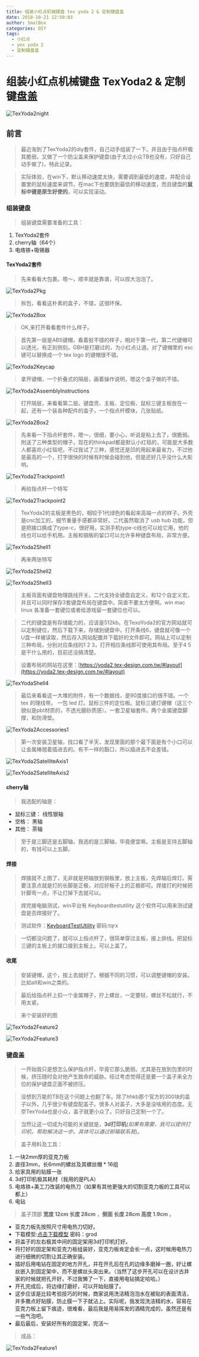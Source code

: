 ```yaml
---
title: 组装小红点机械键盘 tex yoda 2 & 定制键盘盖
date: 2018-10-21 12:50:03
author: SmalBox
categories: DIY
tags:
  - 小红点
  - yex yoda 2
  - 定制键盘盖
---
```

# 组装小红点机械键盘 TexYoda2 & 定制键盘盖

![TexYoda2night](TexYoda2night.jpg)

## **前言**

  > 最近淘到了TexYoda2的diy套件，自己动手组装了一下。并且由于指点杆极其脆弱，又做了一个防尘盖来保护键盘(由于太过小众TB也没有，只好自己动手做了)，特此记录。
  
  > 实际体验，在win下，默认移动速度太快，需要调到最低的速度，并配合设置里的鼠标速度来调节。在mac下也要跳到最低的移动速度，而且键盘的**鼠标中键是原生好使的**，可以实现滚动。

### **组装键盘**

  > 组装键盘需要准备的工具：

  1. TexYoda2套件
  2. cherry轴（64个）
  3. 电烙铁+吸锡器

#### TexYoda2套件
  > 先来看看大包裹。嗯～，顺丰就是靠谱，可以捏大泡泡了。

  ![TexYoda2Pkg](TexYoda2Pkg.jpg)

  > 拆包，看看这朴素的盒子，不错，这很环保。

  ![TexYoda2Box](TexYoda2Box.jpg)

  > OK,来打开看看套件什么样子。

  > 首先第一层是ABS键帽，看着挺不错的样子，相对于第一代，第二代键帽可以透光，有正刻侧刻。GBH是打磨过的，为小红点让道。对了键帽里的 esc 键可以替换成一个 tex logo 的键帽很不错。

  ![TexYoda2Keycap](TexYoda2Keycap.jpg)

  > 拿开键帽，一个折叠式的隔层，画着操作说明，嗯这个盒子做的不错。

  ![TexYoda2AssemblyInstructions](TexYoda2AssemblyInstructions.jpg)

  > 打开隔层，来看看第二层。键盘壳、主板、定位板、鼠标三键主板放在一起，还有一个装各种配件的盒子，一个指点杆模块，几张贴纸。

  ![TexYoda2Box2](TexYoda2Box2.jpg)

  > 先来看一下指点杆套件，嗯～，很细，要小心，听说是粘上去了，很脆弱。附送了三种类型的帽子，现在的thinkpad都是默认小红毯的，可能是大多数人都喜欢小红毯吧，不过我试了三种，感觉还是凹的用起来最省力，不过他是最高的一个，打字很快的时候有时候会碰到他，但是还好几乎没什么大影响。

  ![TexYoda2Trackpoint1](TexYoda2Trackpoint1.jpg)

  > 再给指点杆一个特写
  
  ![TexYoda2Trackpoint2](TexYoda2Trackpoint2.jpg)

  > TexYoda2的主板是黑色的，相较于1代绿色的看起来高端一点的样子。外壳是cnc加工的，细节重量手感都非常好。二代虽然取消了 usb hub 功能，但是把接口换成了type-c，很好用，实测手机type-c线也可以给它用，他的线也可以给手机用。主板和钢板的留口可以允许多种键盘布局，非常方便。

  ![TexYoda2Shell1](TexYoda2Shell1.jpg)

  > 再来两张特写

  ![TexYoda2Shell2](TexYoda2Shell2.jpg)

  ![TexYoda2Shell3](TexYoda2Shell3.jpg)

  > 主板背面有键盘物理跳线开关。二代支持全键盘自定义，和12个自定义宏，并且可以同时保存3套键盘布局在键盘中。简直不要太方便啊。win mac linux 各准备一套键位或者给游戏留一套键位也可以。

  > 二代的键盘是有存储能力的，应该是512kb。在TexoYoda2的官方网站就可以定制键位，然后下载下来，存储到键盘中。打开条线6，键盘就可像一个U盘一样被读取，然后存入网站配置并下载好的文件即可。网站上可以定制三种布局，分别对应条线的1 2 3，打开相应条线即可使用其布局。至于4 5 是干什么用的，目前还没搞清楚。

  > 设置布局的网站在这里：[https://yoda2.tex-design.com.tw/#layout](https://yoda2.tex-design.com.tw/#layout)

  ![TexYodaShell4](TexYoda2Shell4.jpg)

  > 最后来看看这一大堆的附件，有一个数据线，是90度接口的很不错。一个 tex 的理线带。 一包 led 灯。鼠标三件的定位板。鼠标三键灯键帽（这三个貌似是pbt材质的，不透光磨砂质感）。一套卫星轴套件。两个金属键盘脚撑，和防滑垫。

  ![TexYoda2Accessories1](TexYoda2Accessories1.jpg)

  > 第一次安装卫星轴，找口看了半天，发现里面的那个最下面是有个小口可以让金属棒翘着插进去的。有不一样的豁口，所以插进去不会差错。

  ![TexYoda2SatelliteAxis1](TexYoda2SatelliteAxis1.jpg)

  ![TexYoda2SatelliteAxis2](TexYoda2SatelliteAxis2.jpg)

#### cherry轴

  > 我选配的轴是：
  
   - 鼠标三键： 线性银轴
   - 空格： 黑轴
   - 其他： 茶轴 
  
  > 至于是三脚还是五脚轴，我选的是三脚轴，毕竟便宜嘛。主板是支持五脚轴的，有钱可以上五脚。

#### 焊接

  > 焊接就不上图了，无非就是把轴放到钢板里，放上主板，先焊轴后焊灯。需要注意点就是灯的长脚是正极，对应好板子上的正极即可。焊接灯的时候把针脚弯一点，不让灯掉下去就可以。

  > 焊完接电脑测试，win平台有 Keyboardtestutility 这个软件可以用来测试键盘是否焊接好了。
  
  > 测试软件：[KeyboardTestUtility](https://pan.baidu.com/s/1oBvK3LtMniiyZxkCWEtMQA)  密码:tqrx

  > 一切都没问题了，就可以上指点杆了，很简单穿过主板，接上排线。把鼠标三键的主板上的接口接到主板上。可以上盖了。

#### 收尾

  > 安装键帽，这个，按上去就好了。根据不同的习惯，可以调整键帽的安装。比如alt和win之类的。

  > 最后给指点杆上扣一个金属帽子，拧上螺丝，一定要轻，螺丝不松就行，不用太紧。

  > 来个安装好的图

  ![TexYoda2Feature2](TexYoda2Feature2.jpg)

  ![TexYoda2Feature3](TexYoda2Feature3.jpg)

### **键盘盖**

  > 一开始我只是想怎么保护指点杆，毕竟它那么脆弱。尤其是在放到包里的时候，挤压随时会对他产生致命的威胁。经过考虑觉得还是要一个盖子来全方位的保护键盘正面不被挤压。

  > 没想到万能的TB在这个问题上也翻了车。除了hhkb那个官方的300块的盖子以外，几乎很少有键盘配盖子。很多人对盖子，大多是没啥用的态度。无奈TexYoda也是小众，盖子就更小众了。只好自己定制一个了。

  > 当然让这一切成为可能的关键就是，**3d打印机**(*如果有需要，我可以提供打印机，帮助解决这一步。具体可以通过邮箱联系我*)。

  > 盖子用料及工具：

  1. 一块2mm厚的亚克力板
  2. 直径3mm，长6mm的螺丝及其螺丝帽 * 16组
  3. 给家具用的贴膜一张
  4. 3d打印机极其耗材（我用的是PLA）
  5. 电烙铁+美工刀改装的电热刀（如果有其他更强大的切割亚克力板的工具可以都上）
  6. 电钻

  > 盖子顶部 **宽度 12cm 长度 28cm** ，**侧面 长度 28cm 高度 1.9cm** 。

  - 亚克力板先按照尺寸用电热刀切好。
  - 下载模型:[点击下载模型](https://pan.baidu.com/s/1aiAOrdUdaHInRGBiMHjZXA)  密码：grod
  - 将盖子的左右极其中间的固定架用3d打印机打好。
  - 将打好的固定架和亚克力板组装好，亚克力板肯定会长一点，这时候用电热刀进行细微的切割让其正确安装。
  - 插好后用电钻在固定的地方开孔，并在开孔后在孔的边缘多磨掉一圈，好让螺丝嵌入到固定架中，而不是螺丝头突出来。（当然了这步开孔可以在设计古井家的时候就把孔开好，不过我懒了一下，直接用电钻搞定哈哈。）
  - 开孔完成后，将边缘打磨好，可以开始贴膜了。
  - 这步应该是比较考验技巧的时候，商家说用洗洁精泡泡水在被贴的表面清洁，并多撒点好贴膜，防止膜一下子就沾上。实际呢，我发现洗洁精的水，容易在亚克力板上留下痕迹，很难看，最后我是用易挥发的酒精完成的，虽然还是有一些气泡吧。
  - 最后最后，安装好所有的固定架，完活～

  > 成品：

  ![TexYoda2Feature1](TexYoda2Feature1.jpg)

